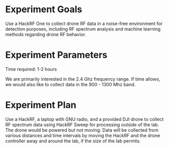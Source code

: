 # Experiment Goals

Use a HackRF One to collect drone RF data in a noise-free environment for detection purposes, including RF spectrum analysis and machine learning methods regarding drone RF behavior.


# Experiment Parameters

Time required: 1-2 hours


We are primarily interested in the 2.4 Ghz frequency range. If time allows, we would also like to collect data in the 900 - 1300 Mhz band. 

# Experiment Plan

Use a HackRF, a laptop with GNU radio, and a provided DJI drone to collect RF spectrum data using HackRF Sweep for processing outside of the lab. The drone would be powered but not moving. Data will be collected from various distances and time intervals by moving the HackRF and the drone controller away and around the lab, if the size of the lab permits.

